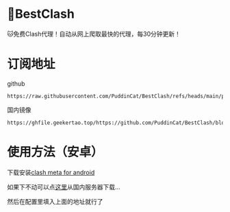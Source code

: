 # 🚀BestClash

🐱免费Clash代理！自动从网上爬取最快的代理，每30分钟更新！

# 订阅地址

github

```text
https://raw.githubusercontent.com/PuddinCat/BestClash/refs/heads/main/proxies.yaml
```

国内镜像

```text
https://ghfile.geekertao.top/https://github.com/PuddinCat/BestClash/blob/main/proxies.yaml
```

# 使用方法（安卓）

下载安装[clash meta for android](https://github.com/MetaCubeX/ClashMetaForAndroid/releases)

如果下不动可以点[这里](https://ghfile.geekertao.top/https://github.com/MetaCubeX/ClashMetaForAndroid/releases/download/v2.11.7/cmfa-2.11.7-meta-universal-release.apk)从国内服务器下载...

然后在配置里填入上面的地址就行了
